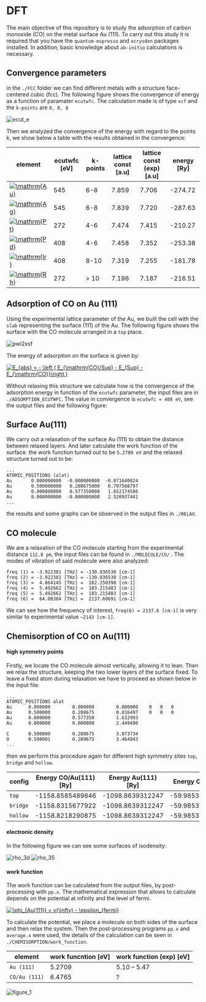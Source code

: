 # DFT

The main objective of this repository is to study the adsorption of carbon monoxide (CO) on the metal surface Au (111). To carry out this study it is required that you have the ```quantum-espresso``` and ```xcrysden``` packages installed. In addition, basic knowledge about ```ab-initio``` calculations is necessary.

## Convergence parameters
in the ```./FCC``` folder we can find different metals with a structure face-centered cubic (fcc). The following figure shows the convergence of energy as a function of paramater ```ecutwfc```. The calculation made is of type ```scf``` and the ```k-points``` are ```8, 8, 8```

![ecut_e](https://user-images.githubusercontent.com/37848611/41562372-bccedfec-7322-11e8-8679-c27af20f0aab.jpeg)



Then we analyzed the convergence of the energy with regard to the points k, we show below a table with the results obtained in the convergence:

element | ecutwfc [eV] |k-points| lattice const [a.u] | lattice const (exp)[a.u] | energy [Ry]
--------|--------------|--------|---------------------|--------------------------|------------
<a href="https://www.codecogs.com/eqnedit.php?latex=\dpi{120}&space;\mathrm{Au}" target="_blank"><img src="https://latex.codecogs.com/gif.latex?\dpi{120}&space;\mathrm{Au}" title="\mathrm{Au}" /></a> |545|6-8|7.859|7.706|-274.72
<a href="https://www.codecogs.com/eqnedit.php?latex=\dpi{120}&space;\mathrm{Ag}" target="_blank"><img src="https://latex.codecogs.com/gif.latex?\dpi{120}&space;\mathrm{Ag}" title="\mathrm{Ag}" /></a> |545|6-8|7.839|7.720|-287.63
<a href="https://www.codecogs.com/eqnedit.php?latex=\dpi{120}&space;\mathrm{Pt}" target="_blank"><img src="https://latex.codecogs.com/gif.latex?\dpi{120}&space;\mathrm{Pt}" title="\mathrm{Pt}" /></a> |272|4-6|7.474|7.415|-210.27
<a href="https://www.codecogs.com/eqnedit.php?latex=\dpi{120}&space;\mathrm{Pd}" target="_blank"><img src="https://latex.codecogs.com/gif.latex?\dpi{120}&space;\mathrm{Pd}" title="\mathrm{Pd}" /></a> |408|4-6|7.458|7.352|-253.38
<a href="https://www.codecogs.com/eqnedit.php?latex=\dpi{120}&space;\mathrm{Ir}" target="_blank"><img src="https://latex.codecogs.com/gif.latex?\dpi{120}&space;\mathrm{Ir}" title="\mathrm{Ir}" /></a> |408|8-10|7.319|7.255|-181.78
<a href="https://www.codecogs.com/eqnedit.php?latex=\dpi{120}&space;\mathrm{Rh}" target="_blank"><img src="https://latex.codecogs.com/gif.latex?\dpi{120}&space;\mathrm{Rh}" title="\mathrm{Rh}" /></a> |272|> 10|7.196|7.187|-216.51

## Adsorption of CO on Au (111)
Using the experimental lattice parameter of the Au, we built the cell with the ```slab``` representing the surface (111) of the Au. The following figure shows the surface with the CO molecule arranged in a ```top``` place.

![pwi2xsf](https://user-images.githubusercontent.com/37848611/41565852-e2dc7850-732e-11e8-9d90-ea3cc75533eb.jpg)

The energy of adsorption on the surface is given by:

<a href="https://www.codecogs.com/eqnedit.php?latex=\dpi{120}&space;E_{abs}&space;=&space;-&space;\left&space;(&space;E_{\mathrm{CO}/Sup}&space;-&space;E_{Sup}&space;-&space;E_{\mathrm{CO}}\right&space;)" target="_blank"><img src="https://latex.codecogs.com/gif.latex?\dpi{120}&space;E_{abs}&space;=&space;-&space;\left&space;(&space;E_{\mathrm{CO}/Sup}&space;-&space;E_{Sup}&space;-&space;E_{\mathrm{CO}}\right&space;)" title="E_{abs} = - \left ( E_{\mathrm{CO}/Sup} - E_{Sup} - E_{\mathrm{CO}}\right )" /></a>

Without relaxing this structure we calculate how is the convergence of the adsorption energy in function of the ```ecutwfc``` parameter, the input files are in ```./ADSORPTION_ECUTWFC```. The value in convergence is ```ecutwfc = 408 eV```, see the output files and the following figure:

## Surface Au(111)
We carry out a relaxation of the surface Au (111) to obtain the distance between relaxed layers. And later calculate the work function of the surface. the work function turned out to be ```5.2709 eV``` and the relaxed structure turned out to be:

```text
...
ATOMIC_POSITIONS (alat)
Au       0.000000000  -0.000000000  -0.071640824
Au       0.500000000   0.288675000   0.797508797
Au       0.000000000   0.577350000   1.652174586
Au       0.000000000  -0.000000000   2.520937441
...
```
the results and some graphs can be observed in the output files in ```./RELAX```.

## CO molecule
We are a relaxation of the CO molecule starting from the experimental distance ```112.8 pm```, the input files can be found in ```./MOLECULE/CO/``` . The modes of vibration of said molecule were also analyzed:

```text
freq (1) = -3.922381 [THz] = -130.836530 [cm-1]
freq (2) = -3.922381 [THz] = -130.836530 [cm-1]
freq (3) =  4.864145 [THz] =  162.250398 [cm-1]
freq (4) =  5.492662 [THz] =  183.215483 [cm-1]
freq (5) =  5.492662 [THz] =  183.215483 [cm-1]
freq (6) =  64.08384 [THz] =  2137.60691 [cm-1]
```
We can see how the frequency of interest, ```freq(6) = 2137.6 [cm-1]``` is very similar to experimental value ```~2143 [cm-1]```.

## Chemisorption of CO on Au(111)
#### high symmetry points
Firstly, we locate the CO molecule almost vertically, allowing it to lean. Then we relax the structure, keeping the two lower layers of the surface fixed. To leave a fixed atom during relaxation we have to proceed as shown below in the input file:

```text
...
ATOMIC_POSITIONS alat
Au      0.000000        0.000000        0.000000    0   0   0
Au      0.500000        0.288675        0.816497    0   0   0
Au      0.000000        0.577350        1.632993 
Au      0.000000        0.000000        2.449490
 
C       0.500000        0.288675        3.073734
O       0.500001        0.289675        3.464843
...
```
then we perform this procedure again for different high symmetry sites ```top```, ```bridge``` and ```hollow```.

config |	Energy CO/Au(111) [Ry]	| Energy Au(111)	[Ry]|	Energy CO	[Ry] |	adsoption [Ry]|
-------|------------------------|--------------------|----------------|-----------------
```top``` |	-1158.8585489846	|	-1098.8639312247   |	-59.9853925693 	| 0.006376638799871159
```bridge``` |		-1158.8315677922|		-1098.8639312247|		-59.9853925694    |  -0.020492089900123744 
```hollow``` |	-1158.8218290875|	-1098.8639312247 |	-59.9853837055  |     	-0.030414201700068588


#### electronic density
In the following figure we can see some surfaces of isodensity:

![rho_3d](https://user-images.githubusercontent.com/37848611/41580842-c027893c-7372-11e8-9884-e64839475567.png)
![rho_35](https://user-images.githubusercontent.com/37848611/41580849-c58c449e-7372-11e8-9d6d-79ee72a62215.png)

#### work function
The work function can be calculated from the output files, by post-processing with ```pp.x```. The mathematical expression that allows to calculate depends on the potential at infinity and the level of fermi.

<a href="https://www.codecogs.com/eqnedit.php?latex=\dpi{120}&space;\phi_{Au(111)}&space;=&space;v(\infty)&space;-&space;\epsilon_{fermi}" target="_blank"><img src="https://latex.codecogs.com/gif.latex?\dpi{120}&space;\phi_{Au(111)}&space;=&space;v(\infty)&space;-&space;\epsilon_{fermi}" title="\phi_{Au(111)} = v(\infty) - \epsilon_{fermi}" /></a>

To calculate the potential, we place a molecule on both sides of the surface and then relax the system. Then the post-processing programs ```pp.x``` and ```average.x``` were used, the details of the calculation can be seen in ```./CHEMISORPTION/work_function```.

element | work funcntion [eV]| work function (exp) [eV]
--------|--------------------|-------------------------
```Au (111)``` | 5.2709 | 5.10 – 5.47
```CO/Au (111)```| 6.4765| ?

![figure_1](https://user-images.githubusercontent.com/37848611/41584651-3e89198e-737e-11e8-9927-59109c0e67b1.png)

